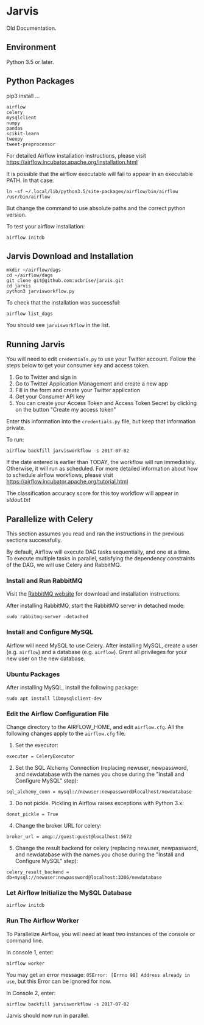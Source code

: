 # Jarvis

Old Documentation.

## Environment
Python 3.5 or later.

## Python Packages
pip3 install ...
```
airflow
celery
mysqlclient
numpy
pandas
scikit-learn
tweepy
tweet-preprocessor
```
For detailed Airflow installation instructions, please visit https://airflow.incubator.apache.org/installation.html

It is possible that the airflow executable will fail to appear in an executable PATH. In that case:
``` 
ln -sf ~/.local/lib/python3.5/site-packages/airflow/bin/airflow /usr/bin/airflow
```
But change the command to use absolute paths and the correct python version.

To test your airflow installation:
```
airflow initdb
```
## Jarvis Download and Installation
```
mkdir ~/airflow/dags
cd ~/airflow/dags
git clone git@github.com:ucbrise/jarvis.git
cd jarvis
python3 jarvisworkflow.py
```
To check that the installation was successful:
```
airflow list_dags
```
You should see `jarvisworkflow` in the list.

## Running Jarvis
You will need to edit `credentials.py` to use your Twitter account. Follow the steps below to get your consumer key and access token.

1. Go to Twitter and sign in
2. Go to Twitter Application Management and create a new app
3. Fill in the form and create your Twitter application
4. Get your Consumer API key
5. You can create your Access Token and Access Token Secret by clicking on the button "Create my access token"

Enter this information into the `credentials.py` file, but keep that information private.

To run:
```
airflow backfill jarvisworkflow -s 2017-07-02
```
If the date entered is earlier than TODAY, the workflow will run immediately. Otherwise, it will run as scheduled. For more detailed information about how to schedule airflow workflows, please visit https://airflow.incubator.apache.org/tutorial.html

The classification accuracy score for this toy workflow will appear in *stdout.txt*

## Parallelize with Celery
This section assumes you read and ran the instructions in the previous sections successfully.

By default, Airflow will execute DAG tasks sequentially, and one at a time. To execute multiple tasks in parallel, satisfying the dependency constraints of the DAG, we will use Celery and RabbitMQ.

### Install and Run RabbitMQ
Visit the [RabbitMQ website](http://www.rabbitmq.com/download.html) for download and installation instructions.

After installing RabbitMQ, start the RabbitMQ server in detached mode:
```
sudo rabbitmq-server -detached
```
### Install and Configure MySQL
Airflow will need MySQL to use Celery. After installing MySQL, create a user (e.g. `airflow`) and a database (e.g. `airflow`). Grant all privileges for your new user on the new database. 

### Ubuntu Packages
After installing MySQL, install the following package:
```
sudo apt install libmysqlclient-dev
```

### Edit the Airflow Configuration File
Change directory to the AIRFLOW_HOME, and edit `airflow.cfg`. All the following changes apply to the `airflow.cfg` file.

1. Set the executor:
```
executor = CeleryExecutor
```
2. Set the SQL Alchemy Connection (replacing newuser, newpassword, and newdatabase with the names you chose during the "Install and Configure MySQL" step):
```
sql_alchemy_conn = mysql://newuser:newpassword@localhost/newdatabase
```
3. Do not pickle. Pickling in Airflow raises exceptions with Python 3.x:
```
donot_pickle = True
```
4. Change the broker URL for celery:
```
broker_url = amqp://guest:guest@localhost:5672
```
5. Change the result backend for celery (replacing newuser, newpassword, and newdatabase with the names you chose during the "Install and Configure MySQL" step):
```
celery_result_backend = db+mysql://newuser:newpassword@localhost:3306/newdatabase
```

### Let Airflow Initialize the MySQL Database
```
airflow initdb
```

### Run The Airflow Worker
To Parallelize Airflow, you will need at least two instances of the console or command line. 

In console 1, enter:
```
airflow worker
```
You may get an error message: `OSError: [Errno 98] Address already in use`, but this Error can be ignored for now.

In Console 2, enter:
```
airflow backfill jarvisworkflow -s 2017-07-02
```

Jarvis should now run in parallel.

